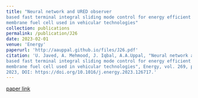 ```yaml
---
title: "Neural network and URED observer
based fast terminal integral sliding mode control for energy efficient polymer electrolyte
membrane fuel cell used in vehicular technologies"
collection: publications
permalink: /publication/J26
date: 2023-02-01
venue: 'Energy'
paperurl: 'http://aauppal.github.io/files/J26.pdf'
citation: 'U. Javed, A. Mehmood, J. Iqbal, A.A.Uppal, "Neural network and URED observer
based fast terminal integral sliding mode control for energy efficient polymer electrolyte
membrane fuel cell used in vehicular technologies", Energy, vol. 269, pp. 126717,
2023, DOI: https://doi.org/10.1016/j.energy.2023.126717.'
---
```

[](http://aauppal.github.io/files/J26.pdf)
[paper link](https://doi.org/10.1016/j.energy.2023.126717)
